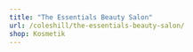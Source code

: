 ```yaml
---
title: "The Essentials Beauty Salon"
url: /coleshill/the-essentials-beauty-salon/
shop: Kosmetik
---
```

